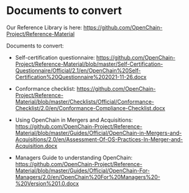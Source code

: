 # Documents to convert
Our Reference Library is here:
<https://github.com/OpenChain-Project/Reference-Material>

Documents to convert:

* Self-certification questionnaire: <https://github.com/OpenChain-Project/Reference-Material/blob/master/Self-Certification-Questionnaire/Official/2.1/en/OpenChain%20Self-Certification%20Questionnaire%202021-11-26.docx>
* Conformance checklist:
<https://github.com/OpenChain-Project/Reference-Material/blob/master/Checklists/Official/Conformance-Checklist/2.0/en/Conformance-Compliance-Checklist.docx>

* Using OpenChain in Mergers and Acquisitions:
<https://github.com/OpenChain-Project/Reference-Material/blob/master/Guides/Official/OpenChain-in-Mergers-and-Acquisitions/2.0/en/Assessment-Of-OS-Practices-In-Merger-and-Acquisition.docx>

* Managers Guide to understanding OpenChain:
<https://github.com/OpenChain-Project/Reference-Material/blob/master/Guides/Official/OpenChain-For-Managers/2.0/en/OpenChain%20For%20Managers%20-%20Version%201.0.docx> 

